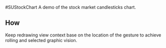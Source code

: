 #SUStockChart
A demo of the stock market candlesticks chart.

## How

Keep redrawing view context base on the location of the gesture to achieve rolling and selected graphic vision.